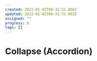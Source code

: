 ```yaml
---
created: 2022-01-02T08:31:51.806Z
updated: 2022-01-02T08:31:51.802Z
assigned: ""
progress: 0
tags: []
---
```


# Collapse (Accordion)
